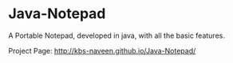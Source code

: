 Java-Notepad
============

A Portable Notepad, developed in java, with all the basic features.

Project Page: http://kbs-naveen.github.io/Java-Notepad/
